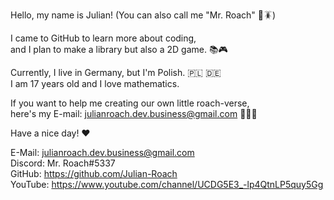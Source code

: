 Hello, my name is Julian! (You can also call me "Mr. Roach" 🎩🪳)

I came to GitHub to learn more about coding, \
and I plan to make a library but also a 2D game. 📚🎮

Currently, I live in Germany, but I'm Polish. 🇵🇱 🇩🇪 \
I am 17 years old and I love mathematics.

If you want to help me creating our own little roach-verse, \
here's my E-mail: julianroach.dev.business@gmail.com 💸💸💸

Have a nice day! ❤️

E-Mail: julianroach.dev.business@gmail.com \
Discord: Mr. Roach#5337 \
GitHub: https://github.com/Julian-Roach \
YouTube: https://www.youtube.com/channel/UCDG5E3_-lp4QtnLP5quy5Gg


<!---
Julian-Roach/Julian-Roach is a ✨ special ✨ repository because its `README.md` (this file) appears on your GitHub profile.
You can click the Preview link to take a look at your changes.
--->
